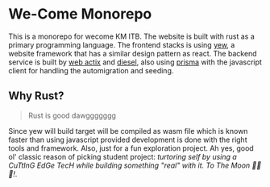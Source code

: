 # We-Come Monorepo

This is a monorepo for wecome KM ITB. The website is built with rust as a primary programming language. The frontend stacks is using [yew](https://yew.rs), a website framework that has a similar design pattern as react. The backend service is built by [web actix](https://actix.rs) and [diesel](https://diesel.rs), also using [prisma](http://prisma.io/) with the javascript client for handling the automigration and seeding.

## Why Rust?

> Rust is good dawggggggg

Since yew will build target will be compiled as wasm file which is known faster than using javascript provided development is done with the right tools and framework. Also, just for a fun exploration project. Ah yes, good ol' classic reason of picking student project: _turtoring self by using a CuTtInG EdGe TecH while building something "real" with it. To The Moon 🚀🚀🚀!_.
